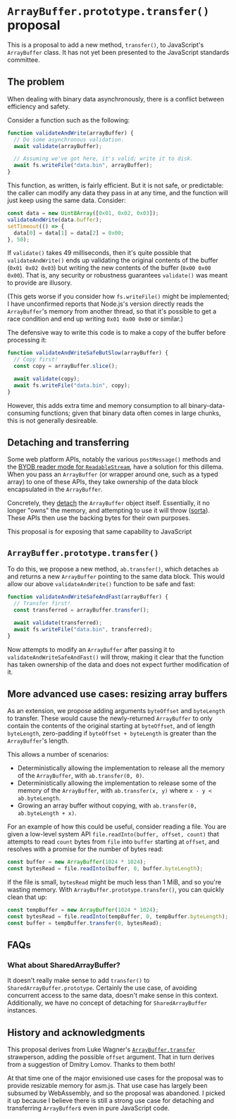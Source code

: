 # `ArrayBuffer.prototype.transfer()` proposal

This is a proposal to add a new method, `transfer()`, to JavaScript's `ArrayBuffer` class. It has not yet been presented to the JavaScript standards committee.

## The problem

When dealing with binary data asynchronously, there is a conflict between efficiency and safety.

Consider a function such as the following:

```js
function validateAndWrite(arrayBuffer) {
  // Do some asynchronous validation.
  await validate(arrayBuffer);

  // Assuming we've got here, it's valid; write it to disk.
  await fs.writeFile("data.bin", arrayBuffer);
}
```

This function, as written, is fairly efficient. But it is not safe, or predictable: the caller can modify any data they pass in at any time, and the function will just keep using the same data. Consider:

```js
const data = new Uint8Array([0x01, 0x02, 0x03]);
validateAndWrite(data.buffer);
setTimeout(() => {
  data[0] = data[1] = data[2] = 0x00;
}, 50);
```

If `validate()` takes 49 milliseconds, then it's quite possible that `validateAndWrite()` ends up validating the original contents of the buffer (`0x01 0x02 0x03`) but writing the new contents of the buffer (`0x00 0x00 0x00`). That is, any security or robustness guarantees `validate()` was meant to provide are illusory.

(This gets worse if you consider how `fs.writeFile()` might be implemented; I have unconfirmed reports that Node.js's version directly reads the `ArrayBuffer`'s memory from another thread, so that it's possible to get a race condition and end up writing `0x01 0x00 0x00` or similar.)

The defensive way to write this code is to make a copy of the buffer before processing it:

```js
function validateAndWriteSafeButSlow(arrayBuffer) {
  // Copy first!
  const copy = arrayBuffer.slice();

  await validate(copy);
  await fs.writeFile("data.bin", copy);
}
```

However, this adds extra time and memory consumption to all binary-data-consuming functions; given that binary data often comes in large chunks, this is not generally desireable.

## Detaching and transferring

Some web platform APIs, notably the various `postMessage()` methods and the [BYOB reader mode for `ReadableStream`](https://streams.spec.whatwg.org/#example-manual-read-bytes), have a solution for this dillema. When you pass an `ArrayBuffer` (or wrapper around one, such as a typed array) to one of these APIs, they take ownership of the data block encapsulated in the `ArrayBuffer`.

Concretely, they [detach](https://tc39.github.io/ecma262/#sec-detacharraybuffer) the `ArrayBuffer` object itself. Essentially, it no longer "owns" the memory, and attempting to use it will throw ([sorta](https://github.com/tc39/ecma262/issues/678)). These APIs then use the backing bytes for their own purposes.

This proposal is for exposing that same capability to JavaScript

## `ArrayBuffer.prototype.transfer()`

To do this, we propose a new method, `ab.transfer()`, which detaches `ab` and returns a new `ArrayBuffer` pointing to the same data block. This would allow our above `validateAndWrite()` function to be safe and fast:

```js
function validateAndWriteSafeAndFast(arrayBuffer) {
  // Transfer first!
  const transferred = arrayBuffer.transfer();

  await validate(transferred);
  await fs.writeFile("data.bin", transferred);
}
```

Now attempts to modify an `ArrayBuffer` after passing it to `validateAndWriteSafeAndFast()` will throw, making it clear that the function has taken ownership of the data and does not expect further modification of it.

## More advanced use cases: resizing array buffers

As an extension, we propose adding arguments `byteOffset` and `byteLength` to transfer. These would cause the newly-returned `ArrayBuffer` to only contain the contents of the original starting at `byteOffset`, and of length `byteLength`, zero-padding if `byteOffset + byteLength` is greater than the `ArrayBuffer`'s length.

This allows a number of scenarios:

* Deterministically allowing the implementation to release all the memory of the `ArrayBuffer`, with `ab.transfer(0, 0)`.
* Deterministically allowing the implementation to release some of the memory of the `ArrayBuffer`, with `ab.transfer(x, y)` where `x - y < ab.byteLength`.
* Growing an array buffer without copying, with `ab.transfer(0, ab.byteLength + x)`.

For an example of how this could be useful, consider reading a file. You are given a low-level system API `file.readInto(buffer, offset, count)` that attempts to read `count` bytes from `file` into `buffer` starting at `offset`, and resolves with a promise for the number of bytes read:

```js
const buffer = new ArrayBuffer(1024 * 1024);
const bytesRead = file.readInto(buffer, 0, buffer.byteLength);
```

If the file is small, `bytesRead` might be much less than 1 MiB, and so you're wasting memory. With `ArrayBuffer.prototype.transfer()`, you can quickly clean that up:

```js
const tempBuffer = new ArrayBuffer(1024 * 1024);
const bytesRead = file.readInto(tempBuffer, 0, tempBuffer.byteLength);
const buffer = tempBuffer.transfer(0, bytesRead);
```

## FAQs

### What about SharedArrayBuffer?

It doesn't really make sense to add `transfer()` to `SharedArrayBuffer.prototype`. Certainly the use case, of avoiding concurrent access to the same data, doesn't make sense in this context. Additionally, we have no concept of detaching for `SharedArrayBuffer` instances.

## History and acknowledgments

This proposal derives from Luke Wagner's [`ArrayBuffer.transfer`](https://gist.github.com/lukewagner/2735af7eea411e18cf20) strawperson, adding the possible `offset` argument. That in turn derives from a suggestion of Dmitry Lomov. Thanks to them both!

At that time one of the major envisioned use cases for the proposal was to provide resizable memory for asm.js. That use case has largely been subsumed by WebAssembly, and so the proposal was abandoned. I picked it up because I believe there is still a strong use case for detaching and transferring `ArrayBuffer`s even in pure JavaScript code.
